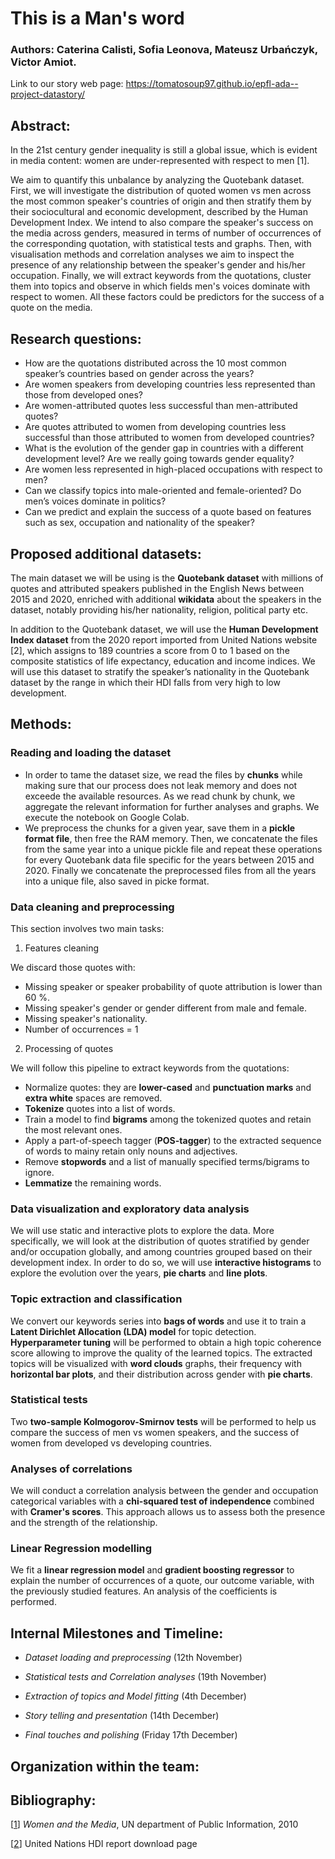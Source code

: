 # This is a Man's word

### Authors: Caterina Calisti, Sofia Leonova, Mateusz Urbańczyk, Victor Amiot. 
Link to our story web page: https://tomatosoup97.github.io/epfl-ada--project-datastory/

## Abstract: 

In the 21st century gender inequality is still a global issue, which is evident in media content: women are under-represented with respect to men [1].

We aim to quantify this unbalance by analyzing the Quotebank dataset. First, we will investigate the distribution of quoted women vs men across the most common
speaker's countries of origin and then stratify them by their sociocultural and economic development, described by the Human Development Index. We intend to also compare the speaker's success on the media across genders, measured in terms of number of occurrences of the corresponding quotation, with statistical tests and graphs. Then, with visualisation methods and correlation analyses we aim to inspect the presence of any relationship between the speaker's gender and his/her occupation. Finally, we will extract keywords from the quotations, cluster them into topics and observe in which fields men's voices dominate with respect to women. All these factors could be predictors for the success of a quote on the media.

## Research questions:

-   How are the quotations distributed across the 10 most common speaker’s countries based on gender across the years?
-   Are women speakers from developing countries less represented than those from developed ones?
-   Are women-attributed quotes less successful than men-attributed quotes?
-   Are quotes attributed to women from developing countries less successful than those attributed to women from developed countries?
-   What is the evolution of the gender gap in countries with a different development level? Are we really going towards gender equality?
-   Are women less represented in high-placed occupations with respect to men?  
-	 Can we classify topics into male-oriented and female-oriented? Do men’s voices dominate in politics?
-	 Can we predict and explain the success of a quote based on features such as sex, occupation and nationality of the speaker?

## Proposed additional datasets:

The main dataset we will be using is the **Quotebank dataset** with millions of quotes and attributed speakers published in the English News between 2015 and 2020, enriched with additional **wikidata** about the speakers in the dataset, notably providing his/her nationality, religion, political party etc.

In addition to the Quotebank dataset, we will use the **Human Development Index dataset** from the 2020 report imported from United Nations website [2], which assigns to 189 countries a score from 0 to 1 based on the composite statistics of life expectancy, education and income indices. We will use this dataset to stratify the speaker’s nationality in the Quotebank dataset by the range in which their HDI falls from very high to low development.

## Methods:

### Reading and loading the dataset

- In order to tame the dataset size, we read the files by **chunks** while making sure that our process does not leak memory and does not exceede the available resources. As we read chunk by chunk, we aggregate the relevant information for further analyses and graphs. We execute the notebook on Google Colab.
- We preprocess the chunks for a given year, save them in a **pickle format file**, then free the RAM memory. Then, we concatenate the files from the same year into a unique pickle file and repeat these operations for every Quotebank data file specific for the years between 2015 and 2020. Finally we concatenate the preprocessed files from all the years into a unique file, also saved in picke format. 

### Data cleaning and preprocessing

This section involves two main tasks: 
1. Features cleaning

We discard those quotes with: 
- Missing speaker or speaker probability of quote attribution is lower than  60 %. 
- Missing speaker's gender or gender different from male and female. 
- Missing speaker's nationality. 
- Number of occurrences = 1

2. Processing of quotes

We will follow this pipeline to extract keywords from the quotations: 
- Normalize quotes: they are **lower-cased** and **punctuation marks** and **extra white** spaces are removed. 
- **Tokenize** quotes into a list of words.
- Train a model to find **bigrams** among the tokenized quotes and retain the most relevant ones.
- Apply a part-of-speech tagger (**POS-tagger**) to the extracted sequence of words to mainy retain only nouns and adjectives.
- Remove **stopwords** and a list of manually specified terms/bigrams to ignore.
- **Lemmatize** the remaining words.

### Data visualization and exploratory data analysis

We will use static and interactive plots to explore the data. 
More specifically, we will look at the distribution of quotes stratified by gender and/or occupation globally, and among countries grouped based on their development index. In order to do so, we will use **interactive histograms** to explore the evolution over the years, **pie charts** and **line plots**.

### Topic extraction and classification

We convert our keywords series into **bags of words** and use it to train a **Latent Dirichlet Allocation (LDA) model** for topic detection.
**Hyperparameter tuning** will be performed to obtain a high topic coherence score allowing to improve the quality of the learned topics.
The extracted topics will be visualized with **word clouds** graphs, their frequency with  **horizontal bar plots**, and their distribution across gender with **pie charts**.

### Statistical tests

Two **two-sample Kolmogorov-Smirnov tests** will be performed to help us compare the success of men vs women speakers, and the success of women from developed vs developing countries.

### Analyses of correlations

We will conduct a correlation analysis between the gender and occupation categorical variables with a **chi-squared test of independence** combined with **Cramer's scores**. This approach allows us to assess both the presence and the strength of the relationship.


### Linear Regression modelling

We fit a **linear regression model** and **gradient boosting regressor** to explain the number of occurrences of a quote, our outcome variable, with the previously studied features. An analysis of the coefficients is performed. 

## Internal Milestones and Timeline:

- *Dataset loading and preprocessing* (12th November)

- *Statistical tests and Correlation analyses* (19th November)

- *Extraction of topics and Model fitting* (4th December)
   
- *Story telling and presentation* (14th December)

- *Final touches and polishing* (Friday 17th December)

## Organization within the team: 

## Bibliography:

[[1](https://www.un.org/womenwatch/beijing15/Women_and_the_media_preliminary_brief.pdf)] *Women and the Media*, UN department of Public Information, 2010

[[2](http://hdr.undp.org/en/content/download-data)] United Nations HDI report download page
